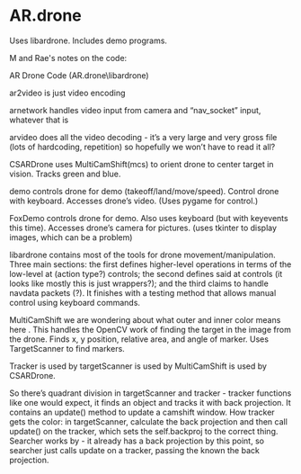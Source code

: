 # AR.drone
Uses libardrone. Includes demo programs.  

M and Rae's notes on the code:

AR Drone Code (AR.drone\libardrone)

ar2video is just video encoding

arnetwork handles video input from camera and “nav_socket” input, whatever that is

arvideo does all the video decoding - it’s a very large and very gross file (lots of hardcoding, repetition) so hopefully we won’t have to read it all?

CSARDrone uses MultiCamShift(mcs) to orient drone to center target in vision. Tracks green and blue. 

demo controls drone for demo (takeoff/land/move/speed). Control drone with keyboard. Accesses drone’s video. (Uses pygame for control.)

FoxDemo  controls drone for demo. Also uses keyboard (but with keyevents this time). Accesses drone’s camera for pictures. (uses tkinter to display images, which can be a problem)

libardrone contains most of the tools for drone movement/manipulation. Three main sections: the first defines higher-level operations in terms of the low-level at (action type?) controls; the second defines said at controls (it looks like mostly this is just wrappers?); and the third claims to handle navdata packets (?).
It finishes with a testing method that allows manual control using keyboard commands. 

MultiCamShift we are wondering about what outer and inner color means here . This handles the OpenCV work of finding the target in the image from the drone. Finds x, y position, relative area, and angle of marker. Uses TargetScanner to find markers. 


Tracker is used by targetScanner is used by MultiCamShift is used by CSARDrone.

So there’s quadrant division in targetScanner and tracker - tracker functions like one would expect, it finds an object and tracks it with back projection. It contains an update() method to update a camshift window. 
How tracker gets the color: in targetScanner, calculate the back projection and then call update() on the tracker, which sets the self.backproj to the correct thing.
Searcher works by - it already has a back projection by this point, so searcher just calls update on a tracker, passing the known the back projection.



